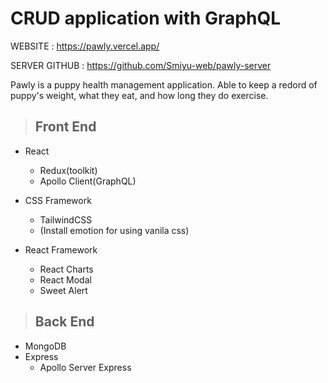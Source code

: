 # CRUD application with GraphQL

WEBSITE : https://pawly.vercel.app/

SERVER GITHUB : https://github.com/Smiyu-web/pawly-server

Pawly is a puppy health management application. Able to keep a redord of puppy's weight, what they eat, and how long they do exercise.

> ## Front End

- React

  - Redux(toolkit)
  - Apollo Client(GraphQL)

- CSS Framework

  - TailwindCSS
  - (Install emotion for using vanila css)

- React Framework

  - React Charts
  - React Modal
  - Sweet Alert

> ## Back End

- MongoDB
- Express
  - Apollo Server Express

